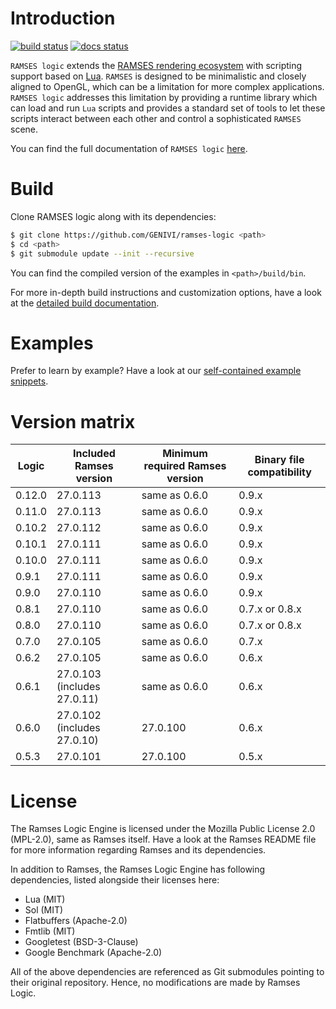 # Introduction


[![build status](https://github.com/GENIVI/ramses-logic/workflows/CMake/badge.svg?branch=master)](https://github.com/GENIVI/ramses-logic/actions?query=branch%3Amaster) [![docs status](https://readthedocs.org/projects/ramses-logic/badge/?style=flat)](https://ramses-logic.readthedocs.io/en/latest/)

`RAMSES logic` extends the [RAMSES rendering ecosystem](https://ramses-sdk.readthedocs.io/) with scripting support based on
[Lua](https://github.com/lua/lua). `RAMSES` is designed to be minimalistic and closely aligned to OpenGL, which can be a
limitation for more complex applications. `RAMSES logic` addresses this limitation by providing a runtime library which can
load and run `Lua` scripts and provides a standard set of tools to let these scripts interact between each other and control
a sophisticated `RAMSES` scene.

You can find the full documentation of `RAMSES logic` [here](https://ramses-logic.readthedocs.io/).

# Build

Clone RAMSES logic along with its dependencies:

```bash
$ git clone https://github.com/GENIVI/ramses-logic <path>
$ cd <path>
$ git submodule update --init --recursive
```

You can find the compiled version of the examples in `<path>/build/bin`.

For more in-depth build instructions and customization options, have a look at
the [detailed build documentation](https://ramses-logic.readthedocs.io/en/latest/build.html).

# Examples

Prefer to learn by example? Have a look at our [self-contained example snippets](https://ramses-logic.readthedocs.io/en/latest/api.html#list-of-all-examples).

# Version matrix

|Logic    | Included Ramses version       | Minimum required Ramses version    | Binary file compatibility    |
|---------|-------------------------------|------------------------------------|------------------------------|
|0.12.0   | 27.0.113                      | same as 0.6.0                      | 0.9.x                        |
|0.11.0   | 27.0.113                      | same as 0.6.0                      | 0.9.x                        |
|0.10.2   | 27.0.112                      | same as 0.6.0                      | 0.9.x                        |
|0.10.1   | 27.0.111                      | same as 0.6.0                      | 0.9.x                        |
|0.10.0   | 27.0.111                      | same as 0.6.0                      | 0.9.x                        |
|0.9.1    | 27.0.111                      | same as 0.6.0                      | 0.9.x                        |
|0.9.0    | 27.0.110                      | same as 0.6.0                      | 0.9.x                        |
|0.8.1    | 27.0.110                      | same as 0.6.0                      | 0.7.x or 0.8.x               |
|0.8.0    | 27.0.110                      | same as 0.6.0                      | 0.7.x or 0.8.x               |
|0.7.0    | 27.0.105                      | same as 0.6.0                      | 0.7.x                        |
|0.6.2    | 27.0.105                      | same as 0.6.0                      | 0.6.x                        |
|0.6.1    | 27.0.103 (includes 27.0.11)   | same as 0.6.0                      | 0.6.x                        |
|0.6.0    | 27.0.102 (includes 27.0.10)   | 27.0.100                           | 0.6.x                        |
|0.5.3    | 27.0.101                      | 27.0.100                           | 0.5.x                        |

# License

The Ramses Logic Engine is licensed under the Mozilla Public License 2.0 (MPL-2.0),
same as Ramses itself. Have a look at the Ramses README file for more information
regarding Ramses and its dependencies.

In addition to Ramses, the Ramses Logic Engine has following dependencies,
listed alongside their licenses here:

* Lua (MIT)
* Sol (MIT)
* Flatbuffers (Apache-2.0)
* Fmtlib (MIT)
* Googletest (BSD-3-Clause)
* Google Benchmark (Apache-2.0)

All of the above dependencies are referenced as Git submodules pointing to their original
repository. Hence, no modifications are made by Ramses Logic.

